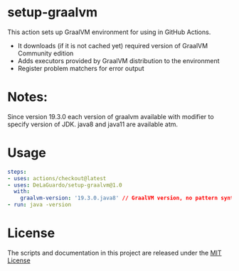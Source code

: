 # setup-graalvm

This action sets up GraalVM environment for using in GitHub Actions.

* It downloads (if it is not cached yet) required version of GraalVM Community edition
* Adds executors provided by GraalVM distribution to the environment
* Register problem matchers for error output

# Notes:

Since version 19.3.0 each version of graalvm available with modifier to specify version of JDK. java8 and java11 are available atm.

# Usage

```yaml
steps:
- uses: actions/checkout@latest
- uses: DeLaGuardo/setup-graalvm@1.0
  with:
    graalvm-version: '19.3.0.java8' // GraalVM version, no pattern syntax available atm.
- run: java -version
```

# License

The scripts and documentation in this project are released under the [MIT License](LICENSE)
